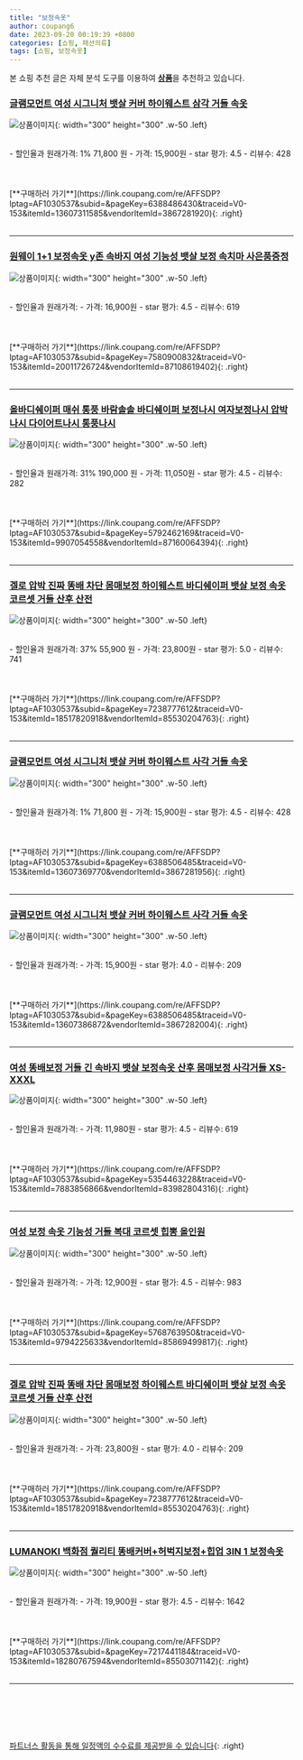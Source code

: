 ```yaml
---
title: "보정속옷"
author: coupang6
date: 2023-09-20 00:19:39 +0800
categories: [쇼핑, 패션의류]
tags: [쇼핑, 보정속옷]
---
```


본 쇼핑 추천 글은 자체 분석 도구를 이용하여 [**상품**](https://link.coupang.com/a/bao1ui)을 추천하고 있습니다.

### [글램모먼트 여성 시그니처 뱃살 커버 하이웨스트 삼각 거들 속옷](https://link.coupang.com/re/AFFSDP?lptag=AF1030537&subid=&pageKey=6388486430&traceid=V0-153&itemId=13607311585&vendorItemId=3867281920)

![상품이미지](https://thumbnail7.coupangcdn.com/thumbnails/remote/230x230ex/image/retail/images/1261359179892529-2f73da01-6160-4802-99b4-d2ca86205ff8.jpg){: width="300" height="300" .w-50 .left}


<br>
- 할인율과 원래가격: 1%  71,800   원
- 가격: 15,900원
- star 평가: 4.5
- 리뷰수: 428
<br>
<br>
<br>
<br>
[**구매하러 가기**](https://link.coupang.com/re/AFFSDP?lptag=AF1030537&subid=&pageKey=6388486430&traceid=V0-153&itemId=13607311585&vendorItemId=3867281920){: .right}
<br>
<br>

---

### [원웨이 1+1 보정속옷 y존 속바지 여성 기능성 뱃살 보정 속치마 사은품증정](https://link.coupang.com/re/AFFSDP?lptag=AF1030537&subid=&pageKey=7580900832&traceid=V0-153&itemId=20011726724&vendorItemId=87108619402)

![상품이미지](https://thumbnail8.coupangcdn.com/thumbnails/remote/230x230ex/image/vendor_inventory/ebf1/2ea360286ac647fc3d39ea41c2755fa73b4275757325fc8c77124125e098.jpg){: width="300" height="300" .w-50 .left}


<br>
- 할인율과 원래가격: 
- 가격: 16,900원
- star 평가: 4.5
- 리뷰수: 619
<br>
<br>
<br>
<br>
[**구매하러 가기**](https://link.coupang.com/re/AFFSDP?lptag=AF1030537&subid=&pageKey=7580900832&traceid=V0-153&itemId=20011726724&vendorItemId=87108619402){: .right}
<br>
<br>

---

### [올바디쉐이퍼 매쉬 통풍 바람솔솔 바디쉐이퍼 보정나시 여자보정나시 압박나시 다이어트나시 통풍나시](https://link.coupang.com/re/AFFSDP?lptag=AF1030537&subid=&pageKey=5792462169&traceid=V0-153&itemId=9907054558&vendorItemId=87160064394)

![상품이미지](https://thumbnail6.coupangcdn.com/thumbnails/remote/230x230ex/image/vendor_inventory/ce90/3799b13f80fd463fc3cd1a223c1fd85fbdad777e1cb2cb529d0c4e886dda.png){: width="300" height="300" .w-50 .left}


<br>
- 할인율과 원래가격: 31%  190,000   원
- 가격: 11,050원
- star 평가: 4.5
- 리뷰수: 282
<br>
<br>
<br>
<br>
[**구매하러 가기**](https://link.coupang.com/re/AFFSDP?lptag=AF1030537&subid=&pageKey=5792462169&traceid=V0-153&itemId=9907054558&vendorItemId=87160064394){: .right}
<br>
<br>

---

### [겔로 압박 진짜 똥배 차단 몸매보정 하이웨스트 바디쉐이퍼 뱃살 보정 속옷 코르셋 거들 산후 산전](https://link.coupang.com/re/AFFSDP?lptag=AF1030537&subid=&pageKey=7238777612&traceid=V0-153&itemId=18517820918&vendorItemId=85530204763)

![상품이미지](https://thumbnail6.coupangcdn.com/thumbnails/remote/230x230ex/image/vendor_inventory/df3e/8cec1f58cc96a782e8cbac7f115d37fe8d25e7cb8698af6cbc396644b69d.jpg){: width="300" height="300" .w-50 .left}


<br>
- 할인율과 원래가격: 37%  55,900   원
- 가격: 23,800원
- star 평가: 5.0
- 리뷰수: 741
<br>
<br>
<br>
<br>
[**구매하러 가기**](https://link.coupang.com/re/AFFSDP?lptag=AF1030537&subid=&pageKey=7238777612&traceid=V0-153&itemId=18517820918&vendorItemId=85530204763){: .right}
<br>
<br>

---

### [글램모먼트 여성 시그니처 뱃살 커버 하이웨스트 사각 거들 속옷](https://link.coupang.com/re/AFFSDP?lptag=AF1030537&subid=&pageKey=6388506485&traceid=V0-153&itemId=13607369770&vendorItemId=3867281956)

![상품이미지](https://thumbnail9.coupangcdn.com/thumbnails/remote/230x230ex/image/retail/images/6149816202556115-8eeac496-02d6-46ca-a28e-07f800aa0064.jpg){: width="300" height="300" .w-50 .left}


<br>
- 할인율과 원래가격: 1%  71,800   원
- 가격: 15,900원
- star 평가: 4.5
- 리뷰수: 428
<br>
<br>
<br>
<br>
[**구매하러 가기**](https://link.coupang.com/re/AFFSDP?lptag=AF1030537&subid=&pageKey=6388506485&traceid=V0-153&itemId=13607369770&vendorItemId=3867281956){: .right}
<br>
<br>

---

### [글램모먼트 여성 시그니처 뱃살 커버 하이웨스트 사각 거들 속옷](https://link.coupang.com/re/AFFSDP?lptag=AF1030537&subid=&pageKey=6388506485&traceid=V0-153&itemId=13607386872&vendorItemId=3867282004)

![상품이미지](https://thumbnail10.coupangcdn.com/thumbnails/remote/230x230ex/image/retail/images/3695763206464341-68279237-61af-4648-8595-17c0b181fdff.jpg){: width="300" height="300" .w-50 .left}


<br>
- 할인율과 원래가격: 
- 가격: 15,900원
- star 평가: 4.0
- 리뷰수: 209
<br>
<br>
<br>
<br>
[**구매하러 가기**](https://link.coupang.com/re/AFFSDP?lptag=AF1030537&subid=&pageKey=6388506485&traceid=V0-153&itemId=13607386872&vendorItemId=3867282004){: .right}
<br>
<br>

---

### [여성 똥배보정 거들 긴 속바지 뱃살 보정속옷 산후 몸매보정 사각거들 XS-XXXL](https://link.coupang.com/re/AFFSDP?lptag=AF1030537&subid=&pageKey=5354463228&traceid=V0-153&itemId=7883856866&vendorItemId=83982804316)

![상품이미지](https://thumbnail8.coupangcdn.com/thumbnails/remote/230x230ex/image/vendor_inventory/947e/38cda0592b3a5a877cebfeaf761928d6ce8e1019f3635471e735b5f40b09.jpg){: width="300" height="300" .w-50 .left}


<br>
- 할인율과 원래가격: 
- 가격: 11,980원
- star 평가: 4.5
- 리뷰수: 619
<br>
<br>
<br>
<br>
[**구매하러 가기**](https://link.coupang.com/re/AFFSDP?lptag=AF1030537&subid=&pageKey=5354463228&traceid=V0-153&itemId=7883856866&vendorItemId=83982804316){: .right}
<br>
<br>

---

### [여성 보정 속옷 기능성 거들 복대 코르셋 힙뽕 올인원](https://link.coupang.com/re/AFFSDP?lptag=AF1030537&subid=&pageKey=5768763950&traceid=V0-153&itemId=9794225633&vendorItemId=85869499817)

![상품이미지](https://thumbnail10.coupangcdn.com/thumbnails/remote/230x230ex/image/vendor_inventory/3f5c/3117a342a27b93c7bab80626cd7390728c532034b8f714ab9bb9230df833.jpg){: width="300" height="300" .w-50 .left}


<br>
- 할인율과 원래가격: 
- 가격: 12,900원
- star 평가: 4.5
- 리뷰수: 983
<br>
<br>
<br>
<br>
[**구매하러 가기**](https://link.coupang.com/re/AFFSDP?lptag=AF1030537&subid=&pageKey=5768763950&traceid=V0-153&itemId=9794225633&vendorItemId=85869499817){: .right}
<br>
<br>

---

### [겔로 압박 진짜 똥배 차단 몸매보정 하이웨스트 바디쉐이퍼 뱃살 보정 속옷 코르셋 거들 산후 산전](https://link.coupang.com/re/AFFSDP?lptag=AF1030537&subid=&pageKey=7238777612&traceid=V0-153&itemId=18517820918&vendorItemId=85530204763)

![상품이미지](https://thumbnail6.coupangcdn.com/thumbnails/remote/230x230ex/image/vendor_inventory/df3e/8cec1f58cc96a782e8cbac7f115d37fe8d25e7cb8698af6cbc396644b69d.jpg){: width="300" height="300" .w-50 .left}


<br>
- 할인율과 원래가격: 
- 가격: 23,800원
- star 평가: 4.0
- 리뷰수: 209
<br>
<br>
<br>
<br>
[**구매하러 가기**](https://link.coupang.com/re/AFFSDP?lptag=AF1030537&subid=&pageKey=7238777612&traceid=V0-153&itemId=18517820918&vendorItemId=85530204763){: .right}
<br>
<br>

---

### [LUMANOKI 백화점 퀄리티 똥배커버+허벅지보정+힙업 3IN 1 보정속옷](https://link.coupang.com/re/AFFSDP?lptag=AF1030537&subid=&pageKey=7217441184&traceid=V0-153&itemId=18280767594&vendorItemId=85503071142)

![상품이미지](https://thumbnail8.coupangcdn.com/thumbnails/remote/230x230ex/image/vendor_inventory/3452/6ad4b3f19790f65e8d0040449bf2d313878f299e0f738a2e1dc7532e4c09.png){: width="300" height="300" .w-50 .left}


<br>
- 할인율과 원래가격: 
- 가격: 19,900원
- star 평가: 4.5
- 리뷰수: 1642
<br>
<br>
<br>
<br>
[**구매하러 가기**](https://link.coupang.com/re/AFFSDP?lptag=AF1030537&subid=&pageKey=7217441184&traceid=V0-153&itemId=18280767594&vendorItemId=85503071142){: .right}
<br>
<br>

---
<br><br><br><br><br> [파트너스 활동을 통해 일정액의 수수료를 제공받을 수 있습니다](https://link.coupang.com/a/bao1ui){: .right}